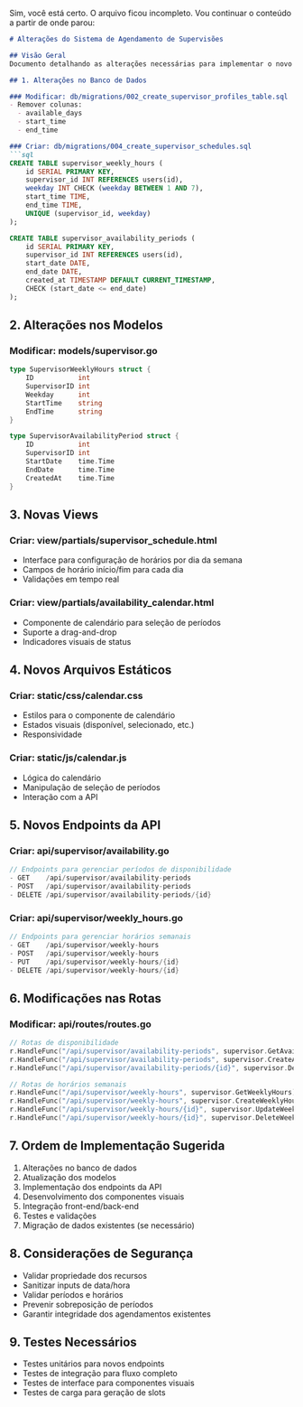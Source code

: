 Sim, você está certo. O arquivo ficou incompleto. Vou continuar o conteúdo a partir de onde parou:

```markdown:SUPERVISOR_SCHEDULE_CHANGES.md
# Alterações do Sistema de Agendamento de Supervisões

## Visão Geral
Documento detalhando as alterações necessárias para implementar o novo sistema de agendamento de supervisões, permitindo horários específicos por dia e períodos de disponibilidade.

## 1. Alterações no Banco de Dados

### Modificar: db/migrations/002_create_supervisor_profiles_table.sql
- Remover colunas:
  - available_days
  - start_time
  - end_time

### Criar: db/migrations/004_create_supervisor_schedules.sql
```sql
CREATE TABLE supervisor_weekly_hours (
    id SERIAL PRIMARY KEY,
    supervisor_id INT REFERENCES users(id),
    weekday INT CHECK (weekday BETWEEN 1 AND 7),
    start_time TIME,
    end_time TIME,
    UNIQUE (supervisor_id, weekday)
);

CREATE TABLE supervisor_availability_periods (
    id SERIAL PRIMARY KEY,
    supervisor_id INT REFERENCES users(id),
    start_date DATE,
    end_date DATE,
    created_at TIMESTAMP DEFAULT CURRENT_TIMESTAMP,
    CHECK (start_date <= end_date)
);
```

## 2. Alterações nos Modelos

### Modificar: models/supervisor.go
```go
type SupervisorWeeklyHours struct {
    ID           int
    SupervisorID int
    Weekday      int
    StartTime    string
    EndTime      string
}

type SupervisorAvailabilityPeriod struct {
    ID           int
    SupervisorID int
    StartDate    time.Time
    EndDate      time.Time
    CreatedAt    time.Time
}
```

## 3. Novas Views

### Criar: view/partials/supervisor_schedule.html
- Interface para configuração de horários por dia da semana
- Campos de horário início/fim para cada dia
- Validações em tempo real

### Criar: view/partials/availability_calendar.html
- Componente de calendário para seleção de períodos
- Suporte a drag-and-drop
- Indicadores visuais de status

## 4. Novos Arquivos Estáticos

### Criar: static/css/calendar.css
- Estilos para o componente de calendário
- Estados visuais (disponível, selecionado, etc.)
- Responsividade

### Criar: static/js/calendar.js
- Lógica do calendário
- Manipulação de seleção de períodos
- Interação com a API

## 5. Novos Endpoints da API

### Criar: api/supervisor/availability.go
```go
// Endpoints para gerenciar períodos de disponibilidade
- GET    /api/supervisor/availability-periods
- POST   /api/supervisor/availability-periods
- DELETE /api/supervisor/availability-periods/{id}
```

### Criar: api/supervisor/weekly_hours.go
```go
// Endpoints para gerenciar horários semanais
- GET    /api/supervisor/weekly-hours
- POST   /api/supervisor/weekly-hours
- PUT    /api/supervisor/weekly-hours/{id}
- DELETE /api/supervisor/weekly-hours/{id}
```

## 6. Modificações nas Rotas

### Modificar: api/routes/routes.go
```go
// Rotas de disponibilidade
r.HandleFunc("/api/supervisor/availability-periods", supervisor.GetAvailabilityPeriods).Methods("GET")
r.HandleFunc("/api/supervisor/availability-periods", supervisor.CreateAvailabilityPeriod).Methods("POST")
r.HandleFunc("/api/supervisor/availability-periods/{id}", supervisor.DeleteAvailabilityPeriod).Methods("DELETE")

// Rotas de horários semanais
r.HandleFunc("/api/supervisor/weekly-hours", supervisor.GetWeeklyHours).Methods("GET")
r.HandleFunc("/api/supervisor/weekly-hours", supervisor.CreateWeeklyHours).Methods("POST")
r.HandleFunc("/api/supervisor/weekly-hours/{id}", supervisor.UpdateWeeklyHours).Methods("PUT")
r.HandleFunc("/api/supervisor/weekly-hours/{id}", supervisor.DeleteWeeklyHours).Methods("DELETE")
```

## 7. Ordem de Implementação Sugerida

1. Alterações no banco de dados
2. Atualização dos modelos
3. Implementação dos endpoints da API
4. Desenvolvimento dos componentes visuais
5. Integração front-end/back-end
6. Testes e validações
7. Migração de dados existentes (se necessário)

## 8. Considerações de Segurança

- Validar propriedade dos recursos
- Sanitizar inputs de data/hora
- Validar períodos e horários
- Prevenir sobreposição de períodos
- Garantir integridade dos agendamentos existentes

## 9. Testes Necessários

- Testes unitários para novos endpoints
- Testes de integração para fluxo completo
- Testes de interface para componentes visuais
- Testes de carga para geração de slots
```
